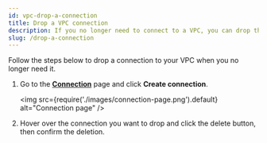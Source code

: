 ```yaml
---
id: vpc-drop-a-connection
title: Drop a VPC connection
description: If you no longer need to connect to a VPC, you can drop the connection.
slug: /drop-a-connection
---
```


Follow the steps below to drop a connection to your VPC when you no longer need it.

1. Go to the [**Connection**](https://cloud.risingwave.com/connection/) page and click **Create connection**.

    <img
    src={require('./images/connection-page.png').default}
    alt="Connection page"
    />

2. Hover over the connection you want to drop and click the delete button, then confirm the deletion.

